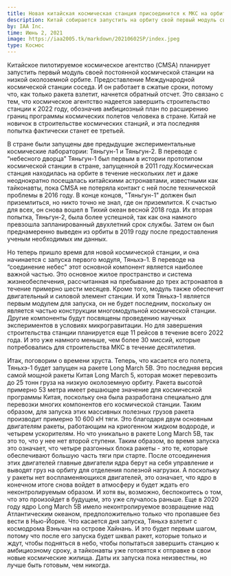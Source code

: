 ```yaml
---
title: Новая китайская космическая станция присоединится к МКС на орбите Земли
description: Китай собирается запустить на орбиту свой первый модуль своей новейшей космической станции, но с амбициозными сроками. Так сможет ли Китай вовремя построить свою новейшую космическую станцию?
by: IAA Inc.
time: Июнь 2, 2021
image: https://iaa2005.tk/markdown/20210602SP/index.jpeg
type: Космос
---
```


Китайское пилотируемое космическое агентство (CMSA) планирует запустить первый модуль своей постоянной космической станции на низкой околоземной орбите. Предоставление Международной космической станции соседа. И он работает в сжатые сроки, потому что, как только ракета взлетит, начнется обратный отсчет. Это связано с тем, что космическое агентство надеется завершить строительство станции к 2022 году, обозначив амбициозный план по расширению границ программы космических полетов человека в стране. Китай не новичок в строительстве космических станций, и эта последняя попытка фактически станет ее третьей.

В стране были запущены две предыдущие экспериментальные космические лаборатории: Тяньгун-1 и Тяньгун-2. В переводе с “небесного дворца” Тяньгун-1 был первым в истории прототипом космической станции в стране, запущенной в 2011 году.Космическая станция находилась на орбите в течение нескольких лет и даже неоднократно посещалась китайскими астронавтами, известными как тайконавты, пока CMSA не потеряла контакт с ней после технической проблемы в 2016 году. В конце концов, "Тяньгун-1" должен был приземлиться, но никто точно не знал, где он приземлится. К счастью для всех, он снова вошел в Тихий океан весной 2018 года. Их вторая попытка, Тяньгун-2, была более успешной, так как она намного превзошла запланированный двухлетний срок службы. Затем он был преднамеренно выведен из орбиты в 2019 году после предоставления ученым необходимых им данных.

Но теперь пришло время для новой космической станции, и она начинается с запуска первого модуля, Тяньхэ-1. В переводе на “соединение небес" этот основной компонент является наиболее важной частью. Это основное жилое пространство и система жизнеобеспечения, рассчитанная на пребывание до трех астронавтов в течение примерно шести месяцев. Кроме того, модуль также обеспечит двигательный и силовой элемент станции. И хотя Тяньхэ-1 является первым модулем для запуска, он не будет последним, поскольку он является частью конструкции многомодульной космической станции. Другие компоненты будут посвящены проведению научных экспериментов в условиях микрогравитации. Но для завершения строительства станции планируется еще 11 рейсов в течение всего 2022 года. И это уже намного меньше, чем более 30 миссий, которые потребовались для строительства МКС в течение десятилетия.

Итак, поговорим о времени хруста. Теперь, что касается его полета, Тяньхэ-1 будет запущен на ракете Long March 5B. Это последняя версия самой мощной ракеты Китая Long March 5, которая может перевозить до 25 тонн груза на низкую околоземную орбиту. Ракета высотой примерно 53 метра имеет решающее значение для космической программы Китая, поскольку она была разработана специально для перевозки многих компонентов его космической станции. Таким образом, для запуска этих массивных полезных грузов ракета производит примерно 10 600 кН тяги. Это благодаря двум основным двигателям ракеты, работающим на криогенном жидком водороде, и четырем ускорителям. Но что уникально в ракете Long March 5B, так это то, что у нее нет второй ступени. Таким образом, во время запуска это означает, что четыре разгонных блока ракеты - это те, которые обеспечивают большую часть тяги при старте. После отсоединения этих двигателей главные двигатели ядра берут на себя управление и выводят груз на орбиту для отделения полезной нагрузки. А поскольку у ракеты нет воспламеняющихся двигателей, это означает, что ядро в конечном итоге снова войдет в атмосферу и будет ждать его неконтролируемым образом. И хотя вы, возможно, беспокоитесь о том, что это произойдет в будущем, это уже случалось раньше. Еще в 2020 году ядро Long March 5В имело неконтролируемое возвращение над Атлантическим океаном, предположительно только что пропавшее без вести в Нью-Йорке. Что касается дня запуска, Тяньхэ взлетит с космодрома Вэньчан на острове Хайнань. И это будет первым шагом, потому что после его запуска будет шквал ракет, которые только и ждут, чтобы подняться в небо, чтобы попытаться завершить станцию к амбициозному сроку, а тайконавты уже готовятся к отправке в свои новые космические жилища. Даты их запуска пока неизвестны, но лучше быть готовым, чем никогда.